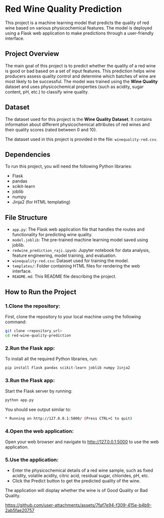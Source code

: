 # Red Wine Quality Prediction

This project is a machine learning model that predicts the quality of red wine based on various physicochemical features. The model is deployed using a Flask web application to make predictions through a user-friendly interface.

## Project Overview

The main goal of this project is to predict whether the quality of a red wine is good or bad based on a set of input features. This prediction helps wine producers assess quality control and determine which batches of wine are most likely to be successful. The model was trained using the **Wine Quality** dataset and uses physicochemical properties (such as acidity, sugar content, pH, etc.) to classify wine quality.

## Dataset

The dataset used for this project is the **Wine Quality Dataset**. It contains information about different physicochemical attributes of red wines and their quality scores (rated between 0 and 10).

The dataset used in this project is provided in the file: `winequality-red.csv`.

## Dependencies

To run this project, you will need the following Python libraries:

- Flask
- pandas
- scikit-learn
- joblib
- numpy
- Jinja2 (for HTML templating)

## File Structure
- `app.py`: The Flask web application file that handles the routes and functionality for predicting wine quality.
- `model.joblib`: The pre-trained machine learning model saved using joblib.
- `redwine_prediction_raji.ipynb`: Jupyter notebook for data analysis, feature engineering, model training, and evaluation.
- `winequality-red.csv`: Dataset used for training the model.
- `templates/`: Folder containing HTML files for rendering the web interface.
- `README.md`: This README file describing the project.
## How to Run the Project
### 1.Clone the repository:
First, clone the repository to your local machine using the following command:
```sh
git clone <repository_url>
cd red-wine-quality-prediction
```
### 2.Run the Flask app:
To install all the required Python libraries, run:
```sh
pip install Flask pandas scikit-learn joblib numpy Jinja2
```
### 3.Run the Flask app:
Start the Flask server by running:
```sh
python app.py
```
You should see output similar to:
```sh
* Running on http://127.0.0.1:5000/ (Press CTRL+C to quit)
```
### 4.Open the web application:
Open your web browser and navigate to http://127.0.0.1:5000 to use the web application.
### 5.Use the application:
- Enter the physicochemical details of a red wine sample, such as fixed acidity, volatile acidity, citric acid, residual sugar, chlorides, pH, etc.
- Click the Predict button to get the predicted quality of the wine.
  
The application will display whether the wine is of Good Quality or Bad Quality.


https://github.com/user-attachments/assets/7faf7e94-f309-415e-b4b9-2ab5fae20757

